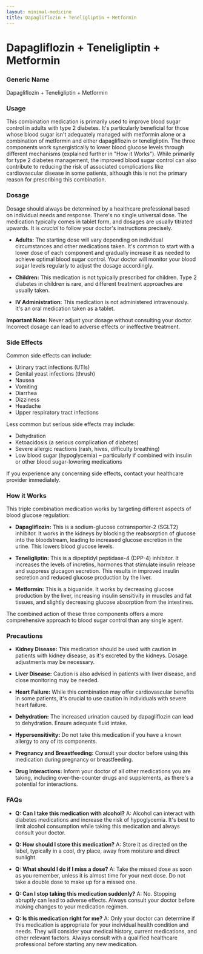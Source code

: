 ```yaml
---
layout: minimal-medicine
title: Dapagliflozin + Teneligliptin + Metformin
---
```


# Dapagliflozin + Teneligliptin + Metformin
### Generic Name
Dapagliflozin + Teneligliptin + Metformin

### Usage

This combination medication is primarily used to improve blood sugar control in adults with type 2 diabetes.  It's particularly beneficial for those whose blood sugar isn't adequately managed with metformin alone or a combination of metformin and either dapagliflozin or teneligliptin.  The three components work synergistically to lower blood glucose levels through different mechanisms (explained further in "How it Works"). While primarily for type 2 diabetes management, the improved blood sugar control can also contribute to reducing the risk of associated complications like cardiovascular disease in some patients, although this is not the primary reason for prescribing this combination.


### Dosage

Dosage should always be determined by a healthcare professional based on individual needs and response.  There's no single universal dose.  The medication typically comes in tablet form, and dosages are usually titrated upwards.  It is *crucial* to follow your doctor's instructions precisely.

* **Adults:**  The starting dose will vary depending on individual circumstances and other medications taken.  It's common to start with a lower dose of each component and gradually increase it as needed to achieve optimal blood sugar control. Your doctor will monitor your blood sugar levels regularly to adjust the dosage accordingly.

* **Children:** This medication is not typically prescribed for children. Type 2 diabetes in children is rare, and different treatment approaches are usually taken.

* **IV Administration:** This medication is not administered intravenously. It's an oral medication taken as a tablet.

**Important Note:**  Never adjust your dosage without consulting your doctor.  Incorrect dosage can lead to adverse effects or ineffective treatment.


### Side Effects

Common side effects can include:

* Urinary tract infections (UTIs)
* Genital yeast infections (thrush)
* Nausea
* Vomiting
* Diarrhea
* Dizziness
* Headache
* Upper respiratory tract infections


Less common but serious side effects may include:

* Dehydration
* Ketoacidosis (a serious complication of diabetes)
* Severe allergic reactions (rash, hives, difficulty breathing)
* Low blood sugar (hypoglycemia) – particularly if combined with insulin or other blood sugar-lowering medications

If you experience any concerning side effects, contact your healthcare provider immediately.


### How it Works

This triple combination medication works by targeting different aspects of blood glucose regulation:

* **Dapagliflozin:**  This is a sodium-glucose cotransporter-2 (SGLT2) inhibitor.  It works in the kidneys by blocking the reabsorption of glucose into the bloodstream, leading to increased glucose excretion in the urine.  This lowers blood glucose levels.

* **Teneligliptin:** This is a dipeptidyl peptidase-4 (DPP-4) inhibitor.  It increases the levels of incretins, hormones that stimulate insulin release and suppress glucagon secretion. This results in improved insulin secretion and reduced glucose production by the liver.

* **Metformin:** This is a biguanide. It works by decreasing glucose production by the liver, increasing insulin sensitivity in muscles and fat tissues, and slightly decreasing glucose absorption from the intestines.


The combined action of these three components offers a more comprehensive approach to blood sugar control than any single agent.


### Precautions

* **Kidney Disease:**  This medication should be used with caution in patients with kidney disease, as it's excreted by the kidneys.  Dosage adjustments may be necessary.

* **Liver Disease:**  Caution is also advised in patients with liver disease, and close monitoring may be needed.

* **Heart Failure:**  While this combination may offer cardiovascular benefits in some patients, it's crucial to use caution in individuals with severe heart failure.

* **Dehydration:**  The increased urination caused by dapagliflozin can lead to dehydration.  Ensure adequate fluid intake.

* **Hypersensitivity:**  Do not take this medication if you have a known allergy to any of its components.

* **Pregnancy and Breastfeeding:**  Consult your doctor before using this medication during pregnancy or breastfeeding.

* **Drug Interactions:**  Inform your doctor of all other medications you are taking, including over-the-counter drugs and supplements, as there's a potential for interactions.


### FAQs

* **Q: Can I take this medication with alcohol?**  A:  Alcohol can interact with diabetes medications and increase the risk of hypoglycemia.  It's best to limit alcohol consumption while taking this medication and always consult your doctor.

* **Q: How should I store this medication?** A: Store it as directed on the label, typically in a cool, dry place, away from moisture and direct sunlight.

* **Q: What should I do if I miss a dose?** A:  Take the missed dose as soon as you remember, unless it is almost time for your next dose.  Do not take a double dose to make up for a missed one.

* **Q:  Can I stop taking this medication suddenly?** A:  No.  Stopping abruptly can lead to adverse effects.  Always consult your doctor before making changes to your medication regimen.

* **Q:  Is this medication right for me?** A:  Only your doctor can determine if this medication is appropriate for your individual health condition and needs.  They will consider your medical history, current medications, and other relevant factors.  Always consult with a qualified healthcare professional before starting any new medication.
